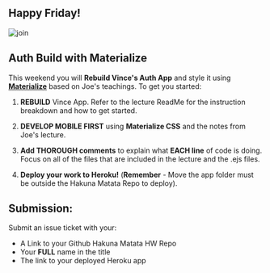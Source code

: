## Happy Friday!

![join](https://digitalsynopsis.com/wp-content/uploads/2015/03/web-designer-developer-jokes-humour-funny-19.jpg)

## Auth Build with Materialize

This weekend you will **Rebuild Vince's Auth App** and style it using **[Materialize](http://materializecss.com/)** based on Joe's teachings. To get you started:

1. **REBUILD** Vince App. Refer to the lecture ReadMe for the instruction breakdown and how to get started.

2. **DEVELOP MOBILE FIRST** using **Materialize CSS** and the notes from Joe's lecture.

3. **Add THOROUGH comments** to explain what **EACH line** of code is doing. Focus on all of the files that are included in the lecture and the .ejs files.

4. **Deploy your work to Heroku!** (**Remember** - Move the app folder must be outside the Hakuna Matata Repo to deploy).

## Submission:
Submit an issue ticket with your:
  - A Link to your Github Hakuna Matata HW Repo
  - Your **FULL** name in the title
  - The link to your deployed Heroku app
